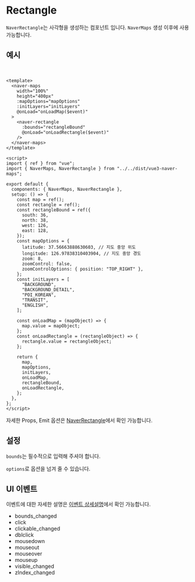 # Rectangle

`NaverRectangle`는 사각형을 생성하는 컴포넌트 입니다. `NaverMaps` 생성 이후에 사용 가능합니다.

## 예시

\
<naver-rectangle />

```vue
<template>
  <naver-maps
    width="100%"
    height="400px"
    :mapOptions="mapOptions"
    :initLayers="initLayers"
    @onLoad="onLoadMap($event)"
  >
    <naver-rectangle
      :bounds="rectangleBound"
      @onLoad="onLoadRectangle($event)"
    />
  </naver-maps>
</template>

<script>
import { ref } from "vue";
import { NaverMaps, NaverRectangle } from "../../dist/vue3-naver-maps";

export default {
  components: { NaverMaps, NaverRectangle },
  setup: () => {
    const map = ref();
    const rectangle = ref();
    const rectangleBound = ref({
      south: 36,
      north: 38,
      west: 126,
      east: 128,
    });
    const mapOptions = {
      latitude: 37.56663888630603, // 지도 중앙 위도
      longitude: 126.97838310403904, // 지도 중앙 경도
      zoom: 8,
      zoomControl: false,
      zoomControlOptions: { position: "TOP_RIGHT" },
    };
    const initLayers = [
      "BACKGROUND",
      "BACKGROUND_DETAIL",
      "POI_KOREAN",
      "TRANSIT",
      "ENGLISH",
    ];

    const onLoadMap = (mapObject) => {
      map.value = mapObject;
    };
    const onLoadRectangle = (rectangleObject) => {
      rectangle.value = rectangleObject;
    };

    return {
      map,
      mapOptions,
      initLayers,
      onLoadMap,
      rectangleBound,
      onLoadRectangle,
    };
  },
};
</script>
```

자세한 Props, Emit 옵션은 [NaverRectangle](../api/#naverrectangle)에서 확인 가능합니다.

## 설정

`bounds`는 필수적으로 입력해 주셔야 합니다.

`options`로 옵션을 넘겨 줄 수 있습니다.

## UI 이벤트

이벤트에 대한 자세한 설명은 [이벤트 상세설명](https://navermaps.github.io/maps.js.ncp/docs/naver.maps.Rectangle.html#toc25__anchor)에서 확인 가능합니다.

- bounds_changed
- click
- clickable_changed
- dblclick
- mousedown
- mouseout
- mouseover
- mouseup
- visible_changed
- zIndex_changed
